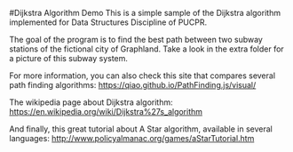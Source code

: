 #Dijkstra Algorithm Demo
This is a simple sample of the Dijkstra algorithm implemented for Data Structures Discipline of PUCPR.

The goal of the program is to find the best path between two subway stations of the fictional city of Graphland. Take
a look in the extra folder for a picture of this subway system.

For more information, you can also check this site that compares several path finding algorithms:
https://qiao.github.io/PathFinding.js/visual/

The wikipedia page about Dijkstra algorithm:
https://en.wikipedia.org/wiki/Dijkstra%27s_algorithm

And finally, this great tutorial about A Star algorithm, available in several languages:
http://www.policyalmanac.org/games/aStarTutorial.htm
